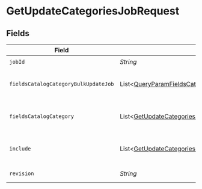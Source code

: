 # GetUpdateCategoriesJobRequest


## Fields

| Field                                                                                                                                            | Type                                                                                                                                             | Required                                                                                                                                         | Description                                                                                                                                      | Example                                                                                                                                          |
| ------------------------------------------------------------------------------------------------------------------------------------------------ | ------------------------------------------------------------------------------------------------------------------------------------------------ | ------------------------------------------------------------------------------------------------------------------------------------------------ | ------------------------------------------------------------------------------------------------------------------------------------------------ | ------------------------------------------------------------------------------------------------------------------------------------------------ |
| `jobId`                                                                                                                                          | *String*                                                                                                                                         | :heavy_check_mark:                                                                                                                               | ID of the job to retrieve.                                                                                                                       | 01GSQPBF74KQ5YTDEPP41T1BZH                                                                                                                       |
| `fieldsCatalogCategoryBulkUpdateJob`                                                                                                             | List\<[QueryParamFieldsCatalogCategoryBulkUpdateJob](../../models/operations/QueryParamFieldsCatalogCategoryBulkUpdateJob.md)>                   | :heavy_minus_sign:                                                                                                                               | For more information please visit https://developers.klaviyo.com/en/v2024-10-15/reference/api-overview#sparse-fieldsets                          |                                                                                                                                                  |
| `fieldsCatalogCategory`                                                                                                                          | List\<[GetUpdateCategoriesJobQueryParamFieldsCatalogCategory](../../models/operations/GetUpdateCategoriesJobQueryParamFieldsCatalogCategory.md)> | :heavy_minus_sign:                                                                                                                               | For more information please visit https://developers.klaviyo.com/en/v2024-10-15/reference/api-overview#sparse-fieldsets                          |                                                                                                                                                  |
| `include`                                                                                                                                        | List\<[GetUpdateCategoriesJobQueryParamInclude](../../models/operations/GetUpdateCategoriesJobQueryParamInclude.md)>                             | :heavy_minus_sign:                                                                                                                               | For more information please visit https://developers.klaviyo.com/en/v2024-10-15/reference/api-overview#relationships                             |                                                                                                                                                  |
| `revision`                                                                                                                                       | *String*                                                                                                                                         | :heavy_check_mark:                                                                                                                               | API endpoint revision (format: YYYY-MM-DD[.suffix])                                                                                              |                                                                                                                                                  |